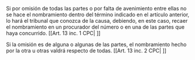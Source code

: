 Si por omisión de todas las partes o por falta de avenimiento entre ellas no se hace el nombramiento dentro del término indicado en el artículo anterior, lo hará el tribunal que conozca de la causa, debiendo, en este caso, recaer el nombramiento en un procurador del número o en una de las partes que haya concurrido. [[Art. 13 inc. 1 CPC| ]]

Si la omisión es de alguna o algunas de las partes, el nombramiento hecho por la otra u otras valdrá respecto de todas. [[Art. 13 inc. 2 CPC| ]]